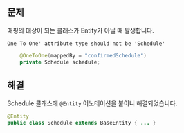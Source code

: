 ## 문제

매핑의 대상이 되는 클래스가 Entity가 아닐 때 발생합니다. 

```
One To One' attribute type should not be 'Schedule'
```

```java
    @OneToOne(mappedBy = "confirmedSchedule")
    private Schedule schedule;
```

## 해결

Schedule 클래스에 `@Entity` 어노테이션을 붙이니 해결되었습니다. 

```java
@Entity
public class Schedule extends BaseEntity { ... }
```
